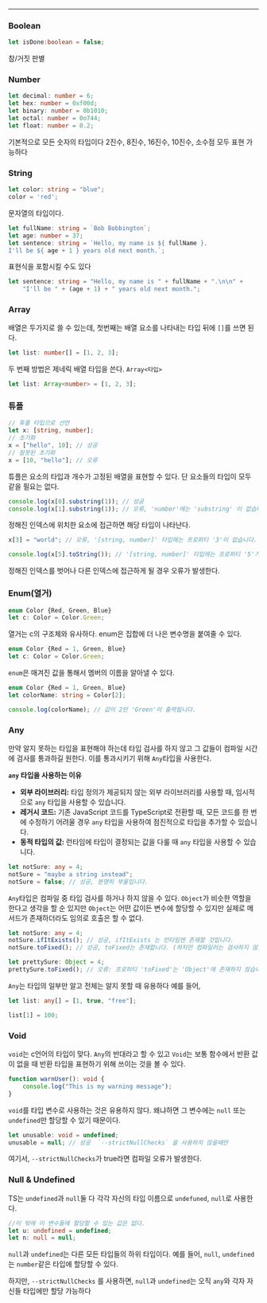 
---

### Boolean

```ts
let isDone:boolean = false;
```

참/거짓 판별

### Number

```ts
let decimal: number = 6;
let hex: number = 0xf00d;
let binary: number = 0b1010;
let octal: number = 0o744;
let float: number = 0.2;
```

기본적으로 모든 숫자의 타입이다
2진수, 8진수, 16진수, 10진수, 소수점 모두 표현 가능하다

### String

```ts
let color: string = "blue";
color = 'red';
```

문자열의 타입이다.

```ts
let fullName: string = `Bob Bobbington`;
let age: number = 37;
let sentence: string = `Hello, my name is ${ fullName }.
I'll be ${ age + 1 } years old next month.`;
```

표현식을 포함시킬 수도 있다

```ts
let sentence: string = "Hello, my name is " + fullName + ".\n\n" +
    "I'll be " + (age + 1) + " years old next month.";
```

### Array

배열은 두가지로 쓸 수 있는데, 첫번째는 배열 요소를 나타내는 타입 뒤에 `[]`를 쓰면 된다.

```ts
let list: number[] = [1, 2, 3];
```

두 번째 방법은 제네릭 배열 타입을 쓴다. `Array<타입>`

```ts
let list: Array<number> = [1, 2, 3];
```

### 튜플

```ts
// 튜플 타입으로 선언
let x: [string, number];
// 초기화
x = ["hello", 10]; // 성공
// 잘못된 초기화
x = [10, "hello"]; // 오류
```

튜플은 요소의 타입과 개수가 고정된 배열을 표현할 수 있다.
단 요소들의 타입이 모두 같을 필요는 없다.

```ts
console.log(x[0].substring(1)); // 성공
console.log(x[1].substring(1)); // 오류, 'number'에는 'substring' 이 없습니다.
```

정해진 인덱스에 위치한 요소에 접근하면 해당 타입이 나타난다.

```ts
x[3] = "world"; // 오류, '[string, number]' 타입에는 프로퍼티 '3'이 없습니다.

console.log(x[5].toString()); // '[string, number]' 타입에는 프로퍼티 '5'가 없습니다.
```

정해진 인덱스를 벗어나 다른 인덱스에 접근하게 될 경우 오류가 발생한다.

### Enum(열거)

```ts
enum Color {Red, Green, Blue}
let c: Color = Color.Green;
```

열거는 c의 구조체와 유사하다.
enum은 집합에 더 나은 변수명을 붙여줄 수 있다.

```ts
enum Color {Red = 1, Green, Blue}
let c: Color = Color.Green;
```

`enum`은 매겨진 값을 통해서 멤버의 이름을 알아낼 수 있다. 

```ts
enum Color {Red = 1, Green, Blue}
let colorName: string = Color[2];

console.log(colorName); // 값이 2인 'Green'이 출력됩니다.
```

### Any

만약 알지 못하는 타입을 표현해야 하는데 타입 검사를 하지 않고 그 값들이 컴파일 시간에 검사를 통과하길 원한다. 이를 통과시키기 위해 `Any`타입을 사용한다.

**`any` 타입을 사용하는 이유**
- **외부 라이브러리:** 타입 정의가 제공되지 않는 외부 라이브러리를 사용할 때, 임시적으로 `any` 타입을 사용할 수 있습니다.
- **레거시 코드:** 기존 JavaScript 코드를 TypeScript로 전환할 때, 모든 코드를 한 번에 수정하기 어려울 경우 `any` 타입을 사용하여 점진적으로 타입을 추가할 수 있습니다.
- **동적 타입의 값:** 런타임에 타입이 결정되는 값을 다룰 때 `any` 타입을 사용할 수 있습니다.

```ts
let notSure: any = 4;
notSure = "maybe a string instead";
notSure = false; // 성공, 분명히 부울입니다.
```

`Any`타입은 컴파일 중 타입 검사를 하거나 하지 않을 수 있다. `Object`가 비슷한 역할을 한다고 생각을 할 순 있지만 `Object`는 어떤 값이든 변수에 할당할 수 있지만 실제로 메서드가 존재하더라도 임의로 호출은 할 수 없다.

```ts
let notSure: any = 4;
notSure.ifItExists(); // 성공, ifItExists 는 런타임엔 존재할 것입니다.
notSure.toFixed(); // 성공, toFixed는 존재합니다. (하지만 컴파일러는 검사하지 않음)

let prettySure: Object = 4;
prettySure.toFixed(); // 오류: 프로퍼티 'toFixed'는 'Object'에 존재하지 않습니다.
```

`Any`는 타입의 일부만 알고 전체는 알지 못할 때 유용하다 예를 들어,

```ts
let list: any[] = [1, true, "free"];

list[1] = 100;
```

### Void

`void`는 c언어의 타입이 맞다. `Any`의 반대라고 할 수 있고 `Void`는 보통 함수에서 반환 값이 없을 때 반환 타입을 표현하기 위해 쓰이는 것을 볼 수 있다.

```ts
function warnUser(): void {
    console.log("This is my warning message");
}
```

`void`를 타입 변수로 사용하는 것은 유용하지 않다. 왜냐하면 그 변수에는 `null` 또는 `undefined`만 할당할 수 있기 때문이다.

```ts
let unusable: void = undefined;
unusable = null; // 성공  `--strictNullChecks` 을 사용하지 않을때만
```

여기서, `--strictNullChecks`가 true라면 컴파일 오류가 발생한다.

### Null & Undefined

TS는 `undefined`과 `null`둘 다 각각 자신의 타입 이름으로 `undefuned`, `null`로 사용한다. 

```ts
//이 밖에 이 변수들에 할당할 수 있는 값은 없다.
let u: undefined = undefined;
let n: null = null;
```

`null`과 `undefined`는 다른 모든 타입들의 하위 타입이다. 예를 들어, `null`, `undefined`는 `number`같은 타입에 할당할 수 있다.

하지만, `--strictNullChecks` 를 사용하면, `null`과 `undefined`는 오직 `any`와 각자 자신들 타입에만 할당 가능하다